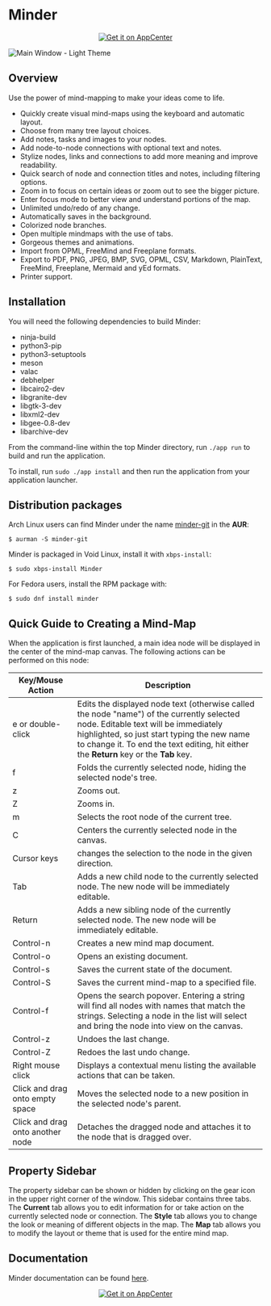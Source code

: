 # Minder

<p align="center">
  <a href="https://appcenter.elementary.io/com.github.phase1geo.minder"><img src="https://appcenter.elementary.io/badge.svg" alt="Get it on AppCenter" /></a>
</p>

![<center><b>Main Window - Light Theme</b></center>](https://raw.githubusercontent.com/phase1geo/Minder/master/data/screenshots/screenshot-current-properties.png "Mind-mapping application for Elementary OS")

## Overview

Use the power of mind-mapping to make your ideas come to life.

- Quickly create visual mind-maps using the keyboard and automatic layout.
- Choose from many tree layout choices.
- Add notes, tasks and images to your nodes.
- Add node-to-node connections with optional text and notes.
- Stylize nodes, links and connections to add more meaning and improve readability.
- Quick search of node and connection titles and notes, including filtering options.
- Zoom in to focus on certain ideas or zoom out to see the bigger picture.
- Enter focus mode to better view and understand portions of the map.
- Unlimited undo/redo of any change.
- Automatically saves in the background.
- Colorized node branches.
- Open multiple mindmaps with the use of tabs.
- Gorgeous themes and animations.
- Import from OPML, FreeMind and Freeplane formats.
- Export to PDF, PNG, JPEG, BMP, SVG, OPML, CSV, Markdown, PlainText, FreeMind, Freeplane, Mermaid and yEd formats.
- Printer support.
    
## Installation

You will need the following dependencies to build Minder:

* ninja-build
* python3-pip
* python3-setuptools
* meson
* valac
* debhelper
* libcairo2-dev
* libgranite-dev
* libgtk-3-dev
* libxml2-dev
* libgee-0.8-dev
* libarchive-dev

From the command-line within the top Minder directory, run `./app run` to build and run the application.

To install, run `sudo ./app install` and then run the application from your application launcher.

## Distribution packages

Arch Linux users can find Minder under the name [minder-git](https://aur.archlinux.org/packages/minder-git/) in the **AUR**:

`$ aurman -S minder-git`

Minder is packaged in Void Linux, install it with `xbps-install`:

`$ sudo xbps-install Minder`

For Fedora users, install the RPM package with:

`$ sudo dnf install minder`

## Quick Guide to Creating a Mind-Map

When the application is first launched, a main idea node will be displayed in the center of the mind-map canvas. The following actions can be performed on this node:

| Key/Mouse Action | Description |
|------------------|-------------|
| e or double-click | Edits the displayed node text (otherwise called the node "name") of the currently selected node. Editable text will be immediately highlighted, so just start typing the new name to change it. To end the text editing, hit either the **Return** key or the **Tab** key. |
| f | Folds the currently selected node, hiding the selected node's tree. |
| z | Zooms out. |
| Z | Zooms in. |
| m | Selects the root node of the current tree. |
| C | Centers the currently selected node in the canvas. |
| Cursor keys | changes the selection to the node in the given direction. |
| Tab | Adds a new child node to the currently selected node. The new node will be immediately editable. |
| Return | Adds a new sibling node of the currently selected node. The new node will be immediately editable. |
| Control-n | Creates a new mind map document. |
| Control-o | Opens an existing document. |
| Control-s | Saves the current state of the document. |
| Control-S | Saves the current mind-map to a specified file. |
| Control-f | Opens the search popover. Entering a string will find all nodes with names that match the strings. Selecting a node in the list will select and bring the node into view on the canvas. |
| Control-z | Undoes the last change. |
| Control-Z | Redoes the last undo change. |
| Right mouse click | Displays a contextual menu listing the available actions that can be taken. |
| Click and drag onto empty space | Moves the selected node to a new position in the selected node's parent. |
| Click and drag onto another node | Detaches the dragged node and attaches it to the node that is dragged over. |

## Property Sidebar

The property sidebar can be shown or hidden by clicking on the gear icon in the upper right corner of the window. This sidebar contains three tabs. The **Current** tab allows you to edit information for or take action on the currently selected node or connection. The **Style** tab allows you to change the look or meaning of different objects in the map. The **Map** tab allows you to modify the layout or theme that is used for the entire mind map.

## Documentation

Minder documentation can be found [here](https://github.com/phase1geo/Minder/wiki/Table-of-Contents).

<p align="center">
  <a href="https://appcenter.elementary.io/com.github.phase1geo.minder"><img src="https://appcenter.elementary.io/badge.svg" alt="Get it on AppCenter" /></a>
</p>
